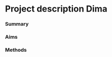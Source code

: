 


# Project description Dima

### Summary

### Aims

### Methods  
<!--stackedit_data:
eyJoaXN0b3J5IjpbLTcxNDYxOTc1Ml19
-->